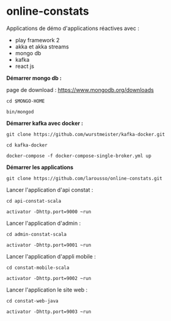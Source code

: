 # online-constats

Applications de démo d'applications réactives avec : 

 * play framework 2
 * akka et akka streams
 * mongo db 
 * kafka 
 * react js 


__Démarrer mongo db :__
 
page de download : https://www.mongodb.org/downloads

`cd $MONGO-HOME`

`bin/mongod`


__Démarrer kafka avec docker :__ 

`git clone https://github.com/wurstmeister/kafka-docker.git` 

`cd kafka-docker`
 
`docker-compose -f docker-compose-single-broker.yml up`


__Démarrer les applications__ 

`git clone https://github.com/larousso/online-constats.git`

Lancer l'application d'api constat : 

`cd api-constat-scala`

`activator -Dhttp.port=9000 ~run`


Lancer l'application d'admin : 

`cd admin-constat-scala`

`activator -Dhttp.port=9001 ~run`


Lancer l'application d'appli mobile : 

`cd constat-mobile-scala`

`activator -Dhttp.port=9002 ~run`

Lancer l'application le site web : 

`cd constat-web-java`

`activator -Dhttp.port=9003 ~run`